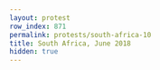 ```yaml
---
layout: protest
row_index: 871
permalink: protests/south-africa-10
title: South Africa, June 2018
hidden: true
---
```

